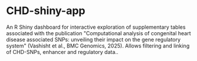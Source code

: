 # CHD-shiny-app
An R Shiny dashboard for interactive exploration of supplementary tables associated with the publication "Computational analysis of congenital heart disease associated SNPs: unveiling their impact on the gene regulatory system" (Vashisht et al., BMC Genomics, 2025). Allows filtering and linking of CHD-SNPs, enhancer and regulatory data..
